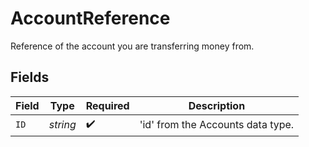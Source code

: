 # AccountReference

Reference of the account you are transferring money from.


## Fields

| Field                             | Type                              | Required                          | Description                       |
| --------------------------------- | --------------------------------- | --------------------------------- | --------------------------------- |
| `ID`                              | *string*                          | :heavy_check_mark:                | 'id' from the Accounts data type. |